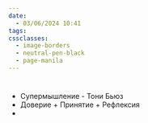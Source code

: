 ```yaml
---
date:
  - 03/06/2024 10:41
tags: 
cssclasses:
  - image-borders
  - neutral-pen-black
  - page-manila
---
```

# 

- Супермышление - Тони Бьюз
- Доверие + Принятие + Рефлексия
- 